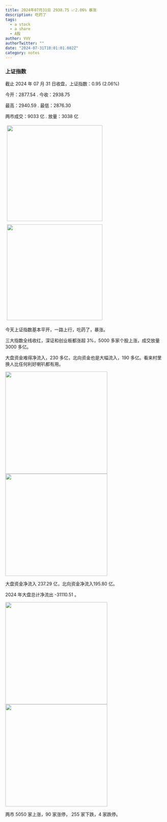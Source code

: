 ```yaml
---
title: 2024年07月31日 2938.75 📈2.06% 暴涨
description: 吃药了
tags:
  - a stock
  - a share
  - A股
author: VVV
authorTwitter: ""
date: "2024-07-31T18:01:01.082Z"
category: notes
---
```


### 上证指数

截止 2024 年 07 月 31 日收盘，上证指数：<span class="font-semibold text-r-5">0.95 (2.06%)</span>

今开：<span class="font-semibold text-g-5">2877.54 </span> . 今收：<span class="font-semibold text-r-5">2938.75 </span>

最高：<span class="font-semibold text-r-5">2940.59 </span> . 最低：<span class="font-semibold text-g-5">2876.30 </span>

两市成交：<span class="font-semibold">9033 亿</span> . 放量：<span class="font-semibold text-r-8">3038 亿</span>

<img src="/images/uploads/2024-07/20240731-zs-sh.png" style="width: 300px;display:inline-block;margin: 5px">
<img src="/images/uploads/2024-07/20240731-zs-sh-rk.png" style="width: 300px;display:inline-block;margin: 5px">

今天上证指数基本平开，一路上行，吃药了，暴涨。

三大指数全线收红，深证和创业板都涨超 3%，5000 多家个股上涨，成交放量 3000 多亿。

大盘资金难得净流入，230 多亿，北向资金也是大幅流入，190 多亿。看来村里换人比任何利好喇叭都有用。

<img src="/images/uploads/2024-07/20240731-zs-global.png" width="320">
<img src="/images/uploads/2024-07/20240731-zs-bs.png" width="320">

大盘资金净流入 <span class="font-semibold text-g-6">237.29 亿</span>，北向资金净流入<span class="font-semibold text-r-6">195.80 亿</span>。

2024 年大盘总计净流出 <span class="font-semibold text-g-8">-31110.51 </span>。

<img src="/images/uploads/2024-07/20240731-zs-as.png" width="320">
<img src="/images/uploads/2024-07/20240731-zs-zdtj.png" width="320">

两市 <span class="font-semibold text-r-7">5050</span> 家上涨，90 家涨停， <span class="text-g-6">255</span> 家下跌，4 家跌停。
